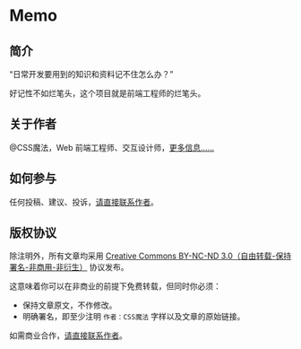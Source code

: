 # Memo

## 简介

“日常开发要用到的知识和资料记不住怎么办？”

好记性不如烂笔头，这个项目就是前端工程师的烂笔头。

## 关于作者

@CSS魔法，Web 前端工程师、交互设计师，[更多信息……](https://github.com/cssmagic/blog/issues/9)

## 如何参与

任何投稿、建议、投诉，[请直接联系作者](https://github.com/cssmagic/blog/issues/9)。

## 版权协议

除注明外，所有文章均采用 [Creative Commons BY-NC-ND 3.0（自由转载-保持署名-非商用-非衍生）](http://creativecommons.org/licenses/by-nc-nd/3.0/deed.zh) 协议发布。

这意味着你可以在非商业的前提下免费转载，但同时你必须：

* 保持文章原文，不作修改。
* 明确署名，即至少注明 `作者：CSS魔法` 字样以及文章的原始链接。

如需商业合作，[请直接联系作者](https://github.com/cssmagic/blog/issues/9)。